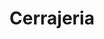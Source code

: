 ---
title: "Cerrajeria"
url: /ciudad-autonoma-de-buenos-aires/cerrajeria-arenales-2/
shop: Schlüsseldienst
---